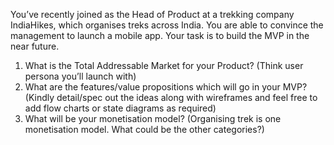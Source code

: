 You’ve recently joined as the Head of Product at a trekking company IndiaHikes, which
organises treks across India. You are able to convince the management to launch a mobile app.
Your task is to build the MVP in the near future.

1. What is the Total Addressable Market for your Product?
(Think user persona you’ll launch with)
2. What are the features/value propositions which will go in your MVP?
(Kindly detail/spec out the ideas along with wireframes and feel free to add flow charts or
state diagrams as required)
3. What will be your monetisation model?
(Organising trek is one monetisation model. What could be the other categories?)
